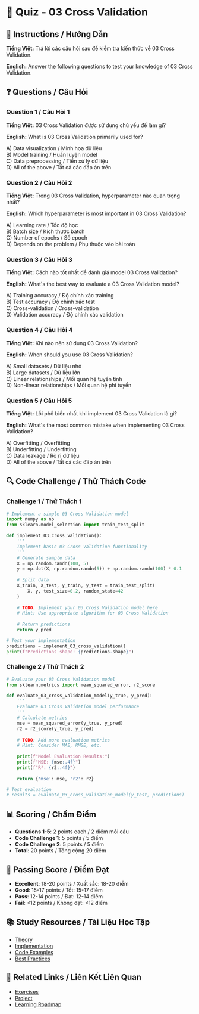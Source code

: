 # 🧠 Quiz - 03 Cross Validation

## 📝 Instructions / Hướng Dẫn

**Tiếng Việt:** Trả lời các câu hỏi sau để kiểm tra kiến thức về 03 Cross Validation.

**English:** Answer the following questions to test your knowledge of 03 Cross Validation.

## ❓ Questions / Câu Hỏi

### Question 1 / Câu Hỏi 1
**Tiếng Việt:** 03 Cross Validation được sử dụng chủ yếu để làm gì?

**English:** What is 03 Cross Validation primarily used for?

A) Data visualization / Minh họa dữ liệu  
B) Model training / Huấn luyện model  
C) Data preprocessing / Tiền xử lý dữ liệu  
D) All of the above / Tất cả các đáp án trên

### Question 2 / Câu Hỏi 2
**Tiếng Việt:** Trong 03 Cross Validation, hyperparameter nào quan trọng nhất?

**English:** Which hyperparameter is most important in 03 Cross Validation?

A) Learning rate / Tốc độ học  
B) Batch size / Kích thước batch  
C) Number of epochs / Số epoch  
D) Depends on the problem / Phụ thuộc vào bài toán

### Question 3 / Câu Hỏi 3
**Tiếng Việt:** Cách nào tốt nhất để đánh giá model 03 Cross Validation?

**English:** What's the best way to evaluate a 03 Cross Validation model?

A) Training accuracy / Độ chính xác training  
B) Test accuracy / Độ chính xác test  
C) Cross-validation / Cross-validation  
D) Validation accuracy / Độ chính xác validation

### Question 4 / Câu Hỏi 4
**Tiếng Việt:** Khi nào nên sử dụng 03 Cross Validation?

**English:** When should you use 03 Cross Validation?

A) Small datasets / Dữ liệu nhỏ  
B) Large datasets / Dữ liệu lớn  
C) Linear relationships / Mối quan hệ tuyến tính  
D) Non-linear relationships / Mối quan hệ phi tuyến

### Question 5 / Câu Hỏi 5
**Tiếng Việt:** Lỗi phổ biến nhất khi implement 03 Cross Validation là gì?

**English:** What's the most common mistake when implementing 03 Cross Validation?

A) Overfitting / Overfitting  
B) Underfitting / Underfitting  
C) Data leakage / Rò rỉ dữ liệu  
D) All of the above / Tất cả các đáp án trên

## 🔍 Code Challenge / Thử Thách Code

### Challenge 1 / Thử Thách 1
```python
# Implement a simple 03 Cross Validation model
import numpy as np
from sklearn.model_selection import train_test_split

def implement_03_cross_validation():
    '''
    Implement basic 03 Cross Validation functionality
    '''
    # Generate sample data
    X = np.random.randn(100, 5)
    y = np.dot(X, np.random.randn(5)) + np.random.randn(100) * 0.1
    
    # Split data
    X_train, X_test, y_train, y_test = train_test_split(
        X, y, test_size=0.2, random_state=42
    )
    
    # TODO: Implement your 03 Cross Validation model here
    # Hint: Use appropriate algorithm for 03 Cross Validation
    
    # Return predictions
    return y_pred

# Test your implementation
predictions = implement_03_cross_validation()
print(f"Predictions shape: {predictions.shape}")
```

### Challenge 2 / Thử Thách 2
```python
# Evaluate your 03 Cross Validation model
from sklearn.metrics import mean_squared_error, r2_score

def evaluate_03_cross_validation_model(y_true, y_pred):
    '''
    Evaluate 03 Cross Validation model performance
    '''
    # Calculate metrics
    mse = mean_squared_error(y_true, y_pred)
    r2 = r2_score(y_true, y_pred)
    
    # TODO: Add more evaluation metrics
    # Hint: Consider MAE, RMSE, etc.
    
    print(f"Model Evaluation Results:")
    print(f"MSE: {mse:.4f}")
    print(f"R²: {r2:.4f}")
    
    return {'mse': mse, 'r2': r2}

# Test evaluation
# results = evaluate_03_cross_validation_model(y_test, predictions)
```

## 📊 Scoring / Chấm Điểm

- **Questions 1-5**: 2 points each / 2 điểm mỗi câu
- **Code Challenge 1**: 5 points / 5 điểm
- **Code Challenge 2**: 5 points / 5 điểm
- **Total**: 20 points / Tổng cộng 20 điểm

## 🎯 Passing Score / Điểm Đạt

- **Excellent**: 18-20 points / Xuất sắc: 18-20 điểm
- **Good**: 15-17 points / Tốt: 15-17 điểm  
- **Pass**: 12-14 points / Đạt: 12-14 điểm
- **Fail**: <12 points / Không đạt: <12 điểm

## 📚 Study Resources / Tài Liệu Học Tập

- [Theory](./THEORY_03_cross_validation.md)
- [Implementation](./IMPLEMENTATION_03_cross_validation.md)
- [Code Examples](./CODE_EXAMPLES_03_cross_validation.md)
- [Best Practices](./BEST_PRACTICES_03_cross_validation.md)

## 🔗 Related Links / Liên Kết Liên Quan

- [Exercises](./EXERCISES_03_cross_validation.md)
- [Project](./PROJECT_03_cross_validation.md)
- [Learning Roadmap](./LEARNING_ROADMAP_03_cross_validation.md)
